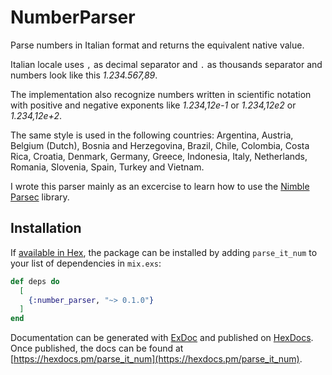 # NumberParser

Parse numbers in Italian format and returns the equivalent native value.

Italian locale uses `,` as decimal separator and `.` as thousands separator and numbers look like this *1.234.567,89*.

The implementation also recognize numbers written in scientific notation 
with positive and negative exponents like *1.234,12e-1* or *1.234,12e2* or *1.234,12e+2*.


The same style is used in the following countries: Argentina, Austria, Belgium (Dutch), 
Bosnia and Herzegovina, Brazil, Chile, Colombia, Costa Rica, Croatia, Denmark, 
Germany, Greece, Indonesia, Italy, Netherlands, Romania, Slovenia, Spain, Turkey and Vietnam. 


I wrote this parser mainly as an excercise to learn how to use the [Nimble Parsec](https://github.com/dashbitco/nimble_parsec) library.




## Installation

If [available in Hex](https://hex.pm/docs/publish), the package can be installed
by adding `parse_it_num` to your list of dependencies in `mix.exs`:

```elixir
def deps do
  [
    {:number_parser, "~> 0.1.0"}
  ]
end
```

Documentation can be generated with [ExDoc](https://github.com/elixir-lang/ex_doc)
and published on [HexDocs](https://hexdocs.pm). Once published, the docs can
be found at [https://hexdocs.pm/parse_it_num](https://hexdocs.pm/parse_it_num).

